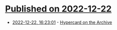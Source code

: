 # [Published on 2022-12-22](index.md)

* [2022-12-22, 16:23:01](https://news.ycombinator.com/item?id=34095022) - [Hypercard on the Archive](https://blog.archive.org/2017/08/11/hypercard-on-the-archive-celebrating-30-years-of-hypercard/)
